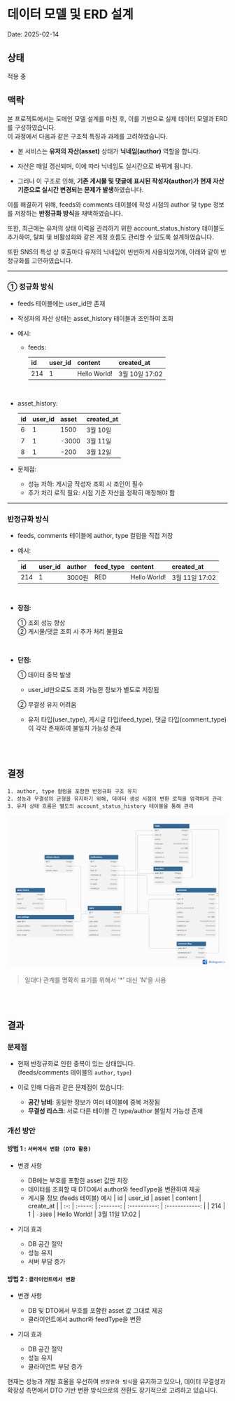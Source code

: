 # 데이터 모델 및 ERD 설계

Date: 2025-02-14

## 상태

적용 중

## 맥락

본 프로젝트에서는 도메인 모델 설계를 마친 후, 이를 기반으로 실제 데이터 모델과 ERD를 구성하였습니다.  
이 과정에서 다음과 같은 구조적 특징과 과제를 고려하였습니다.

- 본 서비스는 **유저의 자산(asset)** 상태가 **닉네임(author)** 역할을 합니다.

- 자산은 매일 갱신되며, 이에 따라 닉네임도 실시간으로 바뀌게 됩니다.

- 그러나 이 구조로 인해, **기존 게시물 및 댓글에 표시된 작성자(author)가 현재 자산 기준으로 실시간 변경되는 문제가 발생**하였습니다.

이를 해결하기 위해, feeds와 comments 테이블에 작성 시점의 author 및 type 정보를 저장하는 **반정규화 방식**을 채택하였습니다.

또한, 최근에는 유저의 상태 이력을 관리하기 위한 account_status_history 테이블도 추가하여, 탈퇴 및 비활성화와 같은 계정 흐름도 관리할 수 있도록 설계하였습니다.

또한 SNS의 특성 상 호출마다 유저의 닉네임이 빈번하게 사용되었기에, 아래와 같이 반정규화를 고민하였습니다.

---

### ① 정규화 방식

- feeds 테이블에는 user_id만 존재
- 작성자의 자산 상태는 asset_history 테이블과 조인하여 조회
- 예시:

  - feeds:

    | id  | user_id | content      | created_at     |
    | --- | ------- | ------------ | -------------- |
    | 214 | 1       | Hello World! | 3월 10일 17:02 |

<br/>

- asset_history:

  | id  | user_id | asset | created_at |
  | --- | ------- | ----- | ---------- |
  | 6   | 1       | 1500  | 3월 10일   |
  | 7   | 1       | -3000 | 3월 11일   |
  | 8   | 1       | -200  | 3월 12일   |

- 문제점:
  - 성능 저하: 게시글 작성자 조회 시 조인이 필수
  - 추가 처리 로직 필요: 시점 기준 자산을 정확히 매칭해야 함

---

### 반정규화 방식

- feeds, comments 테이블에 author, type 컬럼을 직접 저장
- 예시:

  | id  | user_id | author | feed_type | content      | created_at     |
  | --- | ------- | ------ | --------- | ------------ | -------------- |
  | 214 | 1       | 3000원 | RED       | Hello World! | 3월 11일 17:02 |

<br/>

- **장점:**

  ① 조회 성능 향상  
  ② 게시물/댓글 조회 시 추가 처리 불필요

<br/>

- **단점:**

  ① 데이터 중복 발생

  - user_id만으로도 조회 가능한 정보가 별도로 저장됨

  ② 무결성 유지 어려움

  - 유저 타입(user_type), 게시글 타입(feed_type), 댓글 타입(comment_type)이 각각 존재하여 불일치 가능성 존재

<br/>
<br/>

## 결정

```
1. author, type 컬럼을 포함한 반정규화 구조 유지
2. 성능과 무결성의 균형을 유지하기 위해, 데이터 생성 시점의 변환 로직을 엄격하게 관리
3. 유저 상태 흐름은 별도의 account_status_history 테이블을 통해 관리
```

!["Data Architecture"](../src/06-데이터-모델-및-ERD-설계.png)

> 일대다 관계를 명확히 표기를 위해서 '\*' 대신 'N'을 사용

<br/>
<br/>

## 결과

### 문제점

- 현재 반정규화로 인한 중복이 있는 상태입니다.  
  (feeds/comments 테이블의 `author`, `type`)
- 이로 인해 다음과 같은 문제점이 있습니다:

  - **공간 낭비**: 동일한 정보가 여러 테이블에 중복 저장됨
  - **무결성 리스크**: 서로 다른 테이블 간 type/author 불일치 가능성 존재

### 개선 방안

#### 방법 1 : `서버에서 변환 (DTO 활용)`

- 변경 사항

  - DB에는 부호를 포함한 asset 값만 저장
  - 데이터를 조회할 때 DTO에서 author와 feedType을 변환하여 제공
  - 게시물 정보 (feeds 테이블) 예시
    | id | user_id | asset | content | create_at |
    | :-: | :-----: | :-------: | :----------: | :------------: |
    | 214 | 1 | `-3000` | Hello World! | 3월 11일 17:02 |

- 기대 효과
  - DB 공간 절약
  - 성능 유지
  - 서버 부담 증가

#### 방법 2 : `클라이언트에서 변환`

- 변경 사항

  - DB 및 DTO에서 부호를 포함한 asset 값 그대로 제공
  - 클라이언트에서 author와 feedType을 변환

- 기대 효과
  - DB 공간 절약
  - 성능 유지
  - 클라이언트 부담 증가

현재는 성능과 개발 효율을 우선하여 `반정규화 방식`을 유지하고 있으나,
데이터 무결성과 확장성 측면에서 DTO 기반 변환 방식으로의 전환도 장기적으로 고려하고 있습니다.
